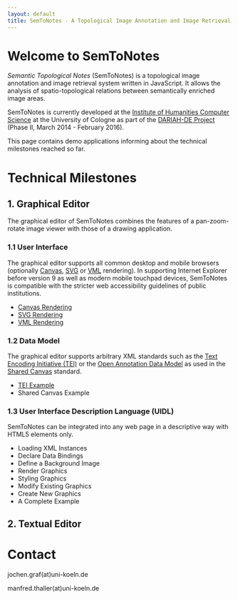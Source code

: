 ```yaml
---
layout: default
title: SemToNotes - A Topological Image Annotation and Image Retrieval System
---
```


# Welcome to SemToNotes
_Semantic Topological Notes_ (SemToNotes) is a topological image annotation and image retrieval system written in JavaScript. It allows the analysis of spatio-topological relations between semantically enriched image areas.

SemToNotes is currently developed at the [Institute of Humanities Computer Science](http://hki.uni-koeln.de) at the University of Cologne as part of the [DARIAH-DE Project](https://de.dariah.eu/) (Phase II, March 2014 - February 2016).

This page contains demo applications informing about the technical milestones reached so far.

# Technical Milestones

## 1. Graphical Editor
The graphical editor of SemToNotes combines the features of a pan-zoom-rotate image viewer with those of a drawing application.

### 1.1 User Interface
The graphical editor supports all common desktop and mobile browsers (optionally [Canvas](http://www.w3.org/TR/2014/CR-2dcontext-20140821/), [SVG](http://www.w3.org/TR/SVG/) or [VML](http://www.w3.org/TR/NOTE-VML) rendering). In supporting Internet Explorer before version 9 as well as modern mobile touchpad devices, SemToNotes is compatible with the stricter web accessibility guidelines of public institutions.

* [Canvas Rendering](./milestone/rendering-canvas)
* [SVG Rendering](./milestone/rendering-svg)
* [VML Rendering](./milestone/rendering-vml)

### 1.2 Data Model
The graphical editor supports arbitrary XML standards such as the [Text Encoding Initiative (TEI)](http://www.tei-c.org/index.xml) or the [Open Annotation Data Model](http://www.w3.org/ns/oa) as used in the [Shared Canvas](http://iiif.io/model/shared-canvas/1.0/index.html) standard.

* [TEI Example](./milestone/example-tei)
* Shared Canvas Example

### 1.3 User Interface Description Language (UIDL)
SemToNotes can be integrated into any web page in a descriptive way with HTML5 elements only.

* Loading XML Instances
* Declare Data Bindings
* Define a Background Image
* Render Graphics
* Styling Graphics
* Modify Existing Graphics
* Create New Graphics
* A Complete Example

## 2. Textual Editor

# Contact
jochen.graf(at)uni-koeln.de

manfred.thaller(at)uni-koeln.de
